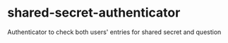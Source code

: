 # shared-secret-authenticator
Authenticator to check both users' entries for shared secret and question
